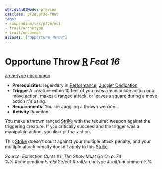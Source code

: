 ```yaml
---
obsidianUIMode: preview
cssclass: pf2e,pf2e-feat
tags:
- compendium/src/pf2e/ec1
- trait/archetype
- trait/uncommon
aliases: ["Opportune Throw"]
---
```

# Opportune Throw  [R](chapter-9-playing-the-game.md#Actions "Reaction") *Feat 16*  
[archetype](archetype.md "Archetype Feat Trait")  [uncommon](uncommon.md "Uncommon Rarity Trait")  

- **Prerequisites**: legendary in [Performance](skills.md#Performance), [Juggler Dedication](juggler-dedication-ec1.md)
- **Trigger** A creature within 10 feet of you uses a manipulate action or a move action, makes a ranged attack, or leaves a square during a move action it's using.
- **Requirements**: You are Juggling a thrown weapon.
- **Activity** Reaction

You make a thrown ranged [Strike](strike.md) with the required weapon against the triggering creature. If you critically succeed and the trigger was a manipulate action, you disrupt that action.

This [Strike](strike.md) doesn't count against your multiple attack penalty, and your multiple attack penalty doesn't apply to this [Strike](strike.md).

*Source: Extinction Curse #1: The Show Must Go On p. 74*  
%% #compendium/src/pf2e/ec1 #trait/archetype #trait/uncommon %%